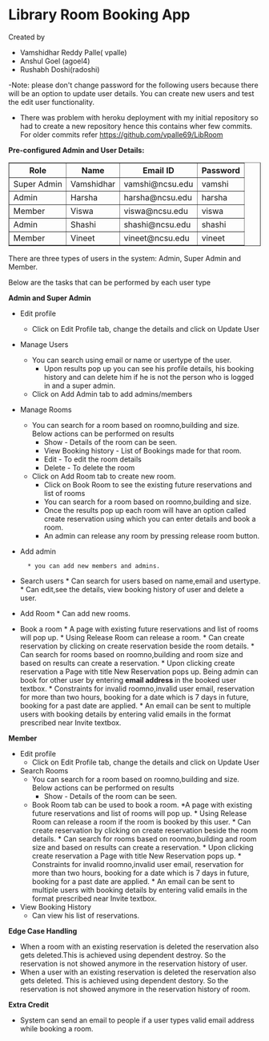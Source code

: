 # Library Room Booking App
Created by 
- Vamshidhar Reddy Palle( vpalle)
- Anshul Goel (agoel4)
- Rushabh Doshi(radoshi)

-Note: please don't change password for the following users because there will be an option to update user details.
	You can create new users and test the edit user functionality.
- There was problem with heroku deployment with my initial repository so had to create a new repository hence this contains wher
	few commits. For older commits refer https://github.com/vpalle69/LibRoom
	
<b>Pre-configured Admin and User Details:</b>
<table border=1>
	<th> Role </th>
	<th> Name </th>
	<th> Email ID </th>
	<th> Password </th>
	<tr> <td> Super Admin <td> Vamshidhar <td>vamshi@ncsu.edu <td> vamshi</tr>
	<tr> <td> Admin <td> Harsha <td>harsha@ncsu.edu <td> harsha</tr>
	<tr> <td> Member <td> Viswa <td>viswa@ncsu.edu <td> viswa</tr>
	<tr> <td> Admin <td> Shashi <td>shashi@ncsu.edu <td> shashi</tr>
	<tr> <td> Member <td> Vineet <td>vineet@ncsu.edu <td> vineet</tr>

</table>

There are three types of users in the system: Admin, Super Admin and Member.

Below are the tasks that can be performed by each user type

<b> Admin and Super Admin</b>
- Edit profile
	* Click on Edit Profile tab, change the details and click on Update User
- Manage Users
	* You can search using email or name or usertype of the user.
        * Upon results pop up you can see his profile details, his booking history and can delete him if he is not the person
          who is logged in and a super admin.
	* Click on Add Admin tab to add admins/members
	
- Manage Rooms
	* You can search for a room based on roomno,building and size. Below actions can be performed on results
		* Show - Details of the room can be seen.
		* View Booking history - List of Bookings made for that room.
		* Edit - To edit the room details
		* Delete - To delete the room
	* Click on Add Room tab to create new room. 
        * Click on Book Room to see the existing future reservations and list of rooms
        * You can search for a room based on roomno,building and size.
        * Once the results pop up each room will have an option called create reservation using which you can enter details and book a             room.
        * An admin can release any room by pressing release room button.
	
- Add admin

        * you can add new members and admins.
	
- Search users
        * Can search for users based on name,email and usertype.
                * Can edit,see the details, view booking history of user and delete a user.
- Add Room
    	* Can add new rooms.
- Book a room
    	* A page with existing future reservations and list of rooms will pop up.
    	* Using Release Room can release a room.
    	* Can create reservation by clicking on create reservation beside the room details.
    	* Can search for rooms based on roomno,building and room size and based on results can create a reservation.
    	* Upon clicking create reservation a Page with title New Reservation pops up. Being admin can book for other user by entering 
    	<b> email address </b> in the booked user textbox.
    	* Constraints for invalid roomno,invalid user email, reservation for more than two hours, booking for a date which is 
          7 days in future, booking for a past date are applied.
    	* An email can be sent to multiple users with booking details by entering valid emails in the format prescribed
      	  near Invite textbox. 
	
<b> Member </b>
- Edit profile
	* Click on Edit Profile tab, change the details and click on Update User
- Search Rooms
  * You can search for a room based on roomno,building and size. Below actions can be performed on results
	* Show - Details of the room can be seen.
  * Book Room tab can be used to book a room.
    	*A page with existing future reservations and list of rooms will pop up.
        * Using Release Room can release a room if the room is booked by this user.
        * Can create reservation by clicking on create reservation beside the room details.
        * Can search for rooms based on roomno,building and room size and based on results can create a reservation.
        * Upon clicking create reservation a Page with title New Reservation pops up. 
        * Constraints for invalid roomno,invalid user email, reservation for more than two hours, booking for a date which is 
       	  7 days in future, booking for a past date are applied.
        * An email can be sent to multiple users with booking details by entering valid emails in the format prescribed
          near Invite textbox.
- View Booking History
	* Can view his list of reservations.


<b> Edge Case Handling </b>
- When a room with an existing reservation is deleted the reservation also gets deleted.This is achieved using dependent destroy. 
  So the reservation is not showed anymore in the reservation history of user.
- When a user with an existing reservation is deleted the reservation also gets deleted. This is achieved using dependent destory.
  So the reservation is not showed anymore in the reservation history of room. 



<b> Extra Credit </b>
- System can send an email to people if a user types valid email address while booking a room.
